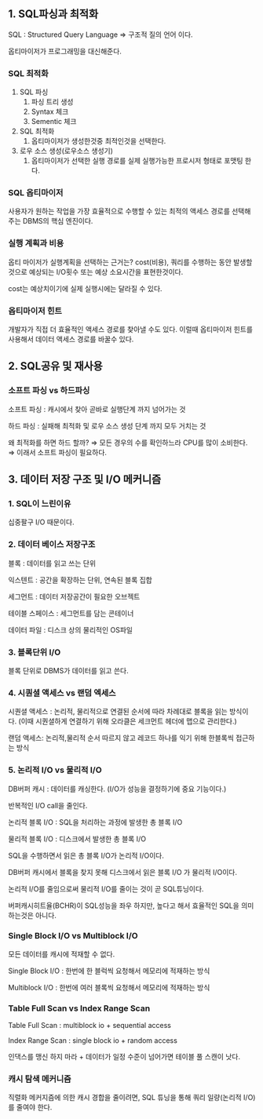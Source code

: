 ## 1. SQL파싱과 최적화

SQL : Structured Query Language ⇒ 구조적 질의 언어 이다.

옵티마이저가 프로그래밍을 대신해준다.

### SQL 최적화

1. SQL 파싱
    1. 파싱 트리 생성
    2. Syntax 체크
    3. Sementic 체크
2. SQL 최적화
    1. 옵티마이저가 생성한것중 최적인것을 선택한다.
3. 로우 소스 생성(로우소스 생성기)
    1. 옵티마이저가 선택한 실행 경로를 실제 실행가능한 프로시저 형태로 포맷팅 한다.

### SQL 옵티마이저

사용자가 원하는 작업을 가장 효율적으로 수행할 수 있는 최적의 액세스 경로를 선택해주는 DBMS의 핵심 엔진이다.

### 실행 계획과 비용

옵티 마이저가 실행계획을 선택하는 근거는? cost(비용), 쿼리를 수행하는 동안 발생할것으로 예상되는 I/O횟수 또는 예상 소요시간을 표현한것이다.

cost는 예상치이기에 실제 실행시에는 달라질 수 있다.

### 옵티마이저 힌트

개발자가 직접 더 효율적인 액세스 경로를 찾아낼 수도 있다. 이럴때 옵티마이저 힌트를 사용해서 데이터 액세스 경로를 바꿀수 있다.

## 2. SQL공유 및 재사용

### 소프트 파싱 vs 하드파싱

소프트 파싱 : 캐시에서 찾아 곧바로 실행단계 까지 넘어가는 것

하드 파싱 : 실패해 최적화 및 로우 소스 생성 단계 까지 모두 거치는 것

왜 최적화를 하면 하드 할까? ⇒ 모든 경우의 수를 확인하느라 CPU를 많이 소비한다.  ⇒ 이래서 소프트 파싱이 필요하다.

## 3. 데이터 저장 구조 및 I/O 메커니즘

### 1. SQL이 느린이유

십중팔구 I/O 때문이다.

### 2. 데이터 베이스 저장구조

블록 : 데이터를 읽고 쓰는 단위

익스텐트 : 공간을 확장하는 단위, 연속된 블록 집합

세그먼트 : 데이터 저장공간이 필요한 오브젝트

테이블 스페이스 : 세그먼트를 담는 콘테이너

데이터 파일 : 디스크 상의 물리적인 OS파일

### 3. 블록단위 I/O

블록 단위로 DBMS가 데이터를 읽고 쓴다.

### 4. 시퀀셜 액세스 vs 랜덤 엑세스

시퀀셜 액세스 : 논리적, 물리적으로 연결된 순서에 따라 차례대로 블록을 읽는 방식이다. (이때 시퀀셜하게 연결하기 위해 오라클은 세크먼트 헤더에 맵으로 관리한다.)

랜덤 액세스: 논리적,물리적 순서 따르지 않고 레코드 하나를 익기 위해 한블록씩 접근하는 방식

### 5. 논리적 I/O vs 물리적 I/O

DB버퍼 캐시 : 데이터를 캐싱한다. (I/O가 성능을 결정하기에 중요 기능이다.)

반복적인 I/O call을 줄인다.

논리적 블록 I/O : SQL을 처리하는 과정에 발생한 총 블록 I/O

물리적 블록 I/O : 디스크에서 발생한 총 블록 I/O

SQL을 수행하면서 읽은 총 블록 I/O가 논리적 I/O이다.

DB버퍼 캐시에서 블록을 찾지 못해 디스크에서 읽은 블록 I/O 가 물리적 I/O이다.

논리적 I/O를 줄임으로써 물리적 I/O를 줄이는 것이  곧 SQL튜닝이다.

버퍼캐시히트율(BCHR)이 SQL성능을 좌우 하지만, 높다고 해서 효율적인 SQL을 의미하는것은 아니다.

### Single Block I/O vs Multiblock I/O

모든 데이터를 캐시에 적재할 수 없다.

Single Block I/O : 한번에 한 블럭씩 요청해서 메모리에 적재하는 방식

Multiblock I/O  : 한번에 여러 블록씩 요청해서 메모리에 적재하는 방식

### Table Full Scan vs Index Range Scan

Table Full Scan : multiblock io + sequential access

Index Range Scan : single block io + random access

인댁스를 맹신 하지 마라 + 데이터가 일정 수준이 넘어가면 테이블 풀 스캔이 낫다.

### 캐시 탐색 메커니즘

직렬화 메커지즘에 의한 캐시 경합을 줄이려면, SQL 튜닝을 통해 쿼리 일량(논리적 I/O)를 줄여야 한다.